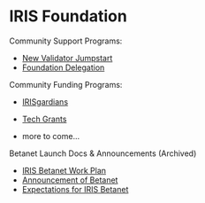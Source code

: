 # IRIS Foundation

Community Support Programs:
+ [New Validator Jumpstart](nvs)
+ [Foundation Delegation](https://forum.irisnet.org/t/how-does-iris-foundation-select-validators-to-delegate/39)

Community Funding Programs:
+ [IRISgardians](funding/irisgardians-program.md)
+ [Tech Grants](funding/tech-grants-program.md)

+ more to come...

Betanet Launch Docs &amp; Announcements (Archived)
+ [IRIS Betanet Work Plan](archives/betanet_work_plan.md)
+ [Announcement of Betanet](archives/iris-betanet-plan.md)
+ [Expectations for IRIS Betanet](archives/iris-betanet-expectations.md)

